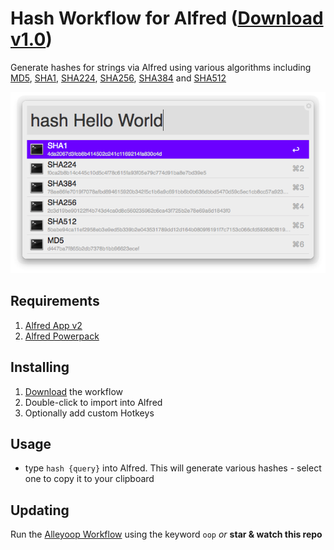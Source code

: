 Hash Workflow for Alfred ([Download v1.0](https://github.com/soulwire/alfred-hash-workflow/master/hash.alfredworkflow))
=====================

Generate hashes for strings via Alfred using various algorithms including [MD5](http://en.wikipedia.org/wiki/MD5), [SHA1](http://en.wikipedia.org/wiki/SHA1), [SHA224](http://en.wikipedia.org/wiki/SHA224), [SHA256](http://en.wikipedia.org/wiki/SHA256), [SHA384](http://en.wikipedia.org/wiki/SHA384) and [SHA512](http://en.wikipedia.org/wiki/SHA512)

![Using Hash](screenshots/hash.png)

## Requirements
1. [Alfred App v2](http://www.alfredapp.com/#download)
1. [Alfred Powerpack](https://buy.alfredapp.com/)

## Installing
1. [Download](https://github.com/soulwire/alfred-hash-workflow/master/hash.alfredworkflow) the workflow
2. Double-click to import into Alfred
3. Optionally add custom Hotkeys

## Usage
- type `hash {query}` into Alfred. This will generate various hashes - select one to copy it to your clipboard

## Updating
Run the [Alleyoop Workflow](http://www.alfredforum.com/topic/1582-alleyoop-update-alfred-workflows/) using the keyword `oop` *or* **star & watch this repo**